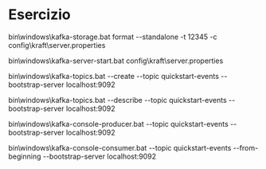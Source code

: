 # Esercizio

bin\windows\kafka-storage.bat format --standalone -t 12345 -c config\kraft\server.properties

bin\windows\kafka-server-start.bat config\kraft\server.properties  
 
bin\windows\kafka-topics.bat --create --topic quickstart-events --bootstrap-server localhost:9092
 
bin\windows\kafka-topics.bat --describe --topic quickstart-events --bootstrap-server localhost:9092
 
bin\windows\kafka-console-producer.bat --topic quickstart-events --bootstrap-server localhost:9092
 
bin\windows\kafka-console-consumer.bat --topic quickstart-events --from-beginning --bootstrap-server localhost:9092
 